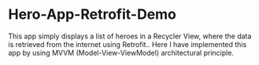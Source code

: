 # Hero-App-Retrofit-Demo
This app simply displays a list of heroes in a Recycler View, where the data is retrieved from the internet using Retrofit..
Here I have implemented this app by using MVVM (Model-View-ViewModel) architectural principle.
